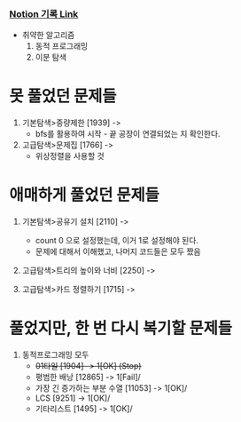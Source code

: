 ### [Notion 기록 Link](https://jnam.notion.site/3a57997df12848f093fb434e7fef4c4c)

- 취약한 알고리즘
  1. 동적 프로그래밍
  2. 이분 탐색

# 못 풀었던 문제들

1. 기본탐색>중량제한 [1939] ->
   - bfs를 활용하여 시작 - 끝 공장이 연결되었는 지 확인한다.
2. 고급탐색>문제집 [1766] ->
   - 위상정렬을 사용할 것

# 애매하게 풀었던 문제들

1. 기본탐색>공유기 설치 [2110] ->

   - count 0 으로 설정했는데, 이거 1로 설정해야 된다.
   - 문제에 대해서 이해했고, 나머지 코드들은 모두 짰음

2. 고급탐색>트리의 높이와 너비 [2250] ->

3. 고급탐색>카드 정렬하기 [1715] ->

# 풀었지만, 한 번 다시 복기할 문제들

1. 동적프로그래밍 모두
   - ~~01타일 [1904] -> 1[OK] (Stop)~~
   - 평범한 배낭 [12865] -> 1[Fail]/
   - 가장 긴 증가하는 부분 수열 [11053] -> 1[OK]/
   - LCS [9251] -> 1[OK]/
   - 기타리스트 [1495] -> 1[OK]/
